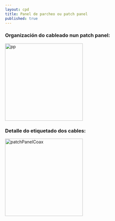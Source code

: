 ```yaml
---
layout: cpd
title: Panel de parcheo ou patch panel 
published: true
---
```



### Organización do cableado nun patch panel:

<img   alt="pp" src="/burela/patchPanel.jpg" height="256px">


### Detalle do etiquetado dos cables:

<img   alt="patchPanelCoax" src="/burela/patchPanelCoax.jpg" height="256px">
